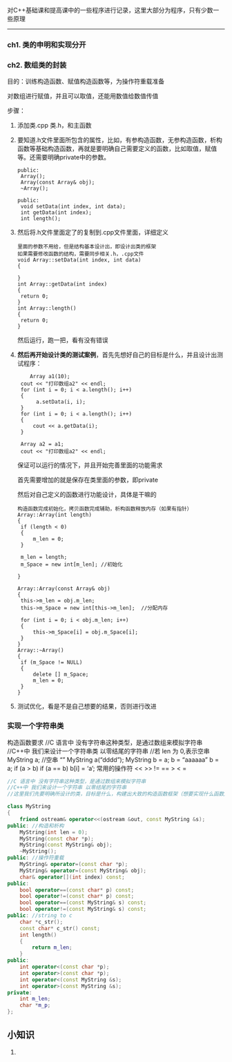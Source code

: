 对C++基础课和提高课中的一些程序进行记录，这里大部分为程序，只有少数一些原理

---

### ch1. 类的申明和实现分开

### ch2. 数组类的封装

目的：训练构造函数、赋值构造函数等，为操作符重载准备

对数组进行赋值，并且可以取值，还能用数值给数值传值

步骤：

1. 添加类.cpp 类.h，和主函数

2. 要知道.h文件里面所包含的属性，比如，有参构造函数，无参构造函数，析构函数等基础构造函数，再就是要明确自己需要定义的函数，比如取值，赋值等。还需要明确private中的参数。

   ```
   public:
   	Array();
   	Array(const Array& obj);
   	~Array();

   public:
   	void setData(int index, int data);
   	int getData(int index);
   	int length();
   ```

3. 然后将.h文件里面定了的复制到.cpp文件里面，详细定义

   ```
   里面的参数不用给，但是结构基本设计出，即设计出类的框架
   如果需要修改函数的结构，需要同步相关.h，.cpp文件
   void Array::setData(int index, int data)
   {
   	
   }
   int Array::getData(int index)
   {
   	return 0;
   }
   int Array::length()
   {
   	return 0;
   }
   ```

   然后运行，跑一把，看有没有错误

4. **然后再开始设计类的测试案例**，首先先想好自己的目标是什么，并且设计出测试程序：

   ```
       Array a1(10);
   	cout << "打印数组a2" << endl;
   	for (int i = 0; i < a.length(); i++)
   	{
   		 a.setData(i, i);
   	}
   	for (int i = 0; i < a.length(); i++)
   	{
   		cout << a.getData(i);
   	}

   	Array a2 = a1;
   	cout << "打印数组a2" << endl;
   ```

   保证可以运行的情况下，并且开始完善里面的功能需求

   首先需要增加的就是保存在类里面的参数，即private

   然后对自己定义的函数进行功能设计，具体是干嘛的

   ```
   构造函数完成初始化，拷贝函数完成辅助，析构函数释放内存（如果有指针）
   Array::Array(int length)
   {
   	if (length < 0)
   	{
   		m_len = 0;
   	}

   	m_len = length;
   	m_Space = new int[m_len]; //初始化

   }

   Array::Array(const Array& obj)
   {
   	this->m_len = obj.m_len;
   	this->m_Space = new int[this->m_len];  //分配内存

   	for (int i = 0; i < obj.m_len; i++)
   	{
   		this->m_Space[i] = obj.m_Space[i];
   	}
   }
   Array::~Array()
   {
   	if (m_Space != NULL)
   	{
   		delete [] m_Space;
   		m_len = 0;
   	}
   }
   ```

5. 测试优化，看是不是自己想要的结果，否则进行改进


### 实现一个字符串类 

构造函数要求
//C 语言中 没有字符串这种类型，是通过数组来模拟字符串
//C++中 我们来设计一个字符串类 以零结尾的字符串
//若 len 为 0,表示空串
MyString a; //空串 “”
MyString a(“dddd”);
MyString b = a;
b = “aaaaaa”
b = a;
if (a > b)
if (a == b)
b[i] = ‘a’;
常用的操作符
<< >> != == > < = 

```cpp
//C 语言中 没有字符串这种类型，是通过数组来模拟字符串
//C++中 我们来设计一个字符串 以零结尾的字符串
//这里我们先要明确所设计的类，目标是什么，构建出大致的构造函数框架（想要实现什么函数）

class MyString
{
	friend ostream& operator<<(ostream &out, const MyString &s);
public: //构造和析构
	MyString(int len = 0);
	MyString(const char *p);
	MyString(const MyString& obj);
	~MyString();
public: //操作符重载
	MyString& operator=(const char *p);
	MyString& operator=(const MyString& obj);
	char& operator[](int index) const;
public:
	bool operator==(const char* p) const;
	bool operator!=(const char* p) const;
	bool operator==(const MyString& s) const;
	bool operator!=(const MyString& s) const;
public: //string to c
	char *c_str();
	const char* c_str() const;
	int length()
	{
		return m_len;
	}
public:
	int operator<(const char *p);
	int operator>(const char *p);
	int operator<(const MyString &s);
	int operator>(const MyString &s);
private:
	int m_len;
	char *m_p;
};
```




## 小知识

1. ​

